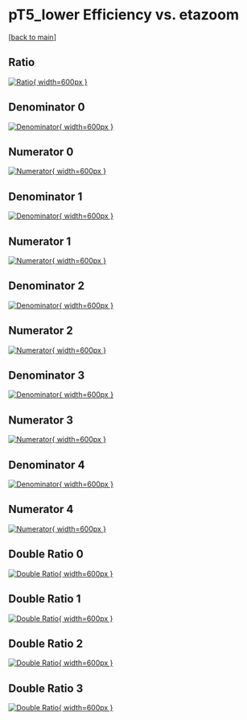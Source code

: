 # pT5_lower Efficiency vs. etazoom

[[back to main](./)]



## Ratio

[![Ratio](../mtv/var/pT5_lower_loweta_211_1_eff_etazoom.png){ width=600px }](../mtv/var/pT5_lower_loweta_211_1_eff_etazoom.pdf)

## Denominator 0

[![Denominator](../mtv/den/pT5_lower_loweta_211_1_eff_etazoom_den0.png){ width=600px }](../mtv/den/pT5_lower_loweta_211_1_eff_etazoom_den0.pdf)

## Numerator 0

[![Numerator](../mtv/num/pT5_lower_loweta_211_1_eff_etazoom_num0.png){ width=600px }](../mtv/num/pT5_lower_loweta_211_1_eff_etazoom_num0.pdf)

## Denominator 1

[![Denominator](../mtv/den/pT5_lower_loweta_211_1_eff_etazoom_den1.png){ width=600px }](../mtv/den/pT5_lower_loweta_211_1_eff_etazoom_den1.pdf)

## Numerator 1

[![Numerator](../mtv/num/pT5_lower_loweta_211_1_eff_etazoom_num1.png){ width=600px }](../mtv/num/pT5_lower_loweta_211_1_eff_etazoom_num1.pdf)

## Denominator 2

[![Denominator](../mtv/den/pT5_lower_loweta_211_1_eff_etazoom_den2.png){ width=600px }](../mtv/den/pT5_lower_loweta_211_1_eff_etazoom_den2.pdf)

## Numerator 2

[![Numerator](../mtv/num/pT5_lower_loweta_211_1_eff_etazoom_num2.png){ width=600px }](../mtv/num/pT5_lower_loweta_211_1_eff_etazoom_num2.pdf)

## Denominator 3

[![Denominator](../mtv/den/pT5_lower_loweta_211_1_eff_etazoom_den3.png){ width=600px }](../mtv/den/pT5_lower_loweta_211_1_eff_etazoom_den3.pdf)

## Numerator 3

[![Numerator](../mtv/num/pT5_lower_loweta_211_1_eff_etazoom_num3.png){ width=600px }](../mtv/num/pT5_lower_loweta_211_1_eff_etazoom_num3.pdf)

## Denominator 4

[![Denominator](../mtv/den/pT5_lower_loweta_211_1_eff_etazoom_den4.png){ width=600px }](../mtv/den/pT5_lower_loweta_211_1_eff_etazoom_den4.pdf)

## Numerator 4

[![Numerator](../mtv/num/pT5_lower_loweta_211_1_eff_etazoom_num4.png){ width=600px }](../mtv/num/pT5_lower_loweta_211_1_eff_etazoom_num4.pdf)

## Double Ratio 0

[![Double Ratio](../mtv/ratio/pT5_lower_loweta_211_1_eff_etazoom_ratio0.png){ width=600px }](../mtv/ratio/pT5_lower_loweta_211_1_eff_etazoom_ratio0.pdf)

## Double Ratio 1

[![Double Ratio](../mtv/ratio/pT5_lower_loweta_211_1_eff_etazoom_ratio1.png){ width=600px }](../mtv/ratio/pT5_lower_loweta_211_1_eff_etazoom_ratio1.pdf)

## Double Ratio 2

[![Double Ratio](../mtv/ratio/pT5_lower_loweta_211_1_eff_etazoom_ratio2.png){ width=600px }](../mtv/ratio/pT5_lower_loweta_211_1_eff_etazoom_ratio2.pdf)

## Double Ratio 3

[![Double Ratio](../mtv/ratio/pT5_lower_loweta_211_1_eff_etazoom_ratio3.png){ width=600px }](../mtv/ratio/pT5_lower_loweta_211_1_eff_etazoom_ratio3.pdf)

